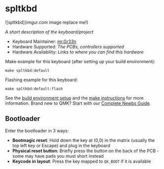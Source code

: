 # spltkbd

![spltkbd](imgur.com image replace me!)

*A short description of the keyboard/project*

* Keyboard Maintainer: [mr.Gr33n](https://github.com/mr.Gr33n)
* Hardware Supported: *The PCBs, controllers supported*
* Hardware Availability: *Links to where you can find this hardware*

Make example for this keyboard (after setting up your build environment):

    make spltkbd:default

Flashing example for this keyboard:

    make spltkbd:default:flash

See the [build environment setup](https://docs.qmk.fm/#/getting_started_build_tools) and the [make instructions](https://docs.qmk.fm/#/getting_started_make_guide) for more information. Brand new to QMK? Start with our [Complete Newbs Guide](https://docs.qmk.fm/#/newbs).

## Bootloader

Enter the bootloader in 3 ways:

* **Bootmagic reset**: Hold down the key at (0,0) in the matrix (usually the top left key or Escape) and plug in the keyboard
* **Physical reset button**: Briefly press the button on the back of the PCB - some may have pads you must short instead
* **Keycode in layout**: Press the key mapped to `QK_BOOT` if it is available
